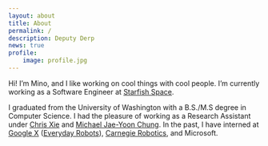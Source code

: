 ```yaml
---
layout: about
title: About
permalink: /
description: Deputy Derp
news: true
profile:
    image: profile.jpg
---
```



Hi! I’m Mino, and I like working on cool things with cool people. I’m currently working as a Software Engineer at [Starfish Space](https://www.starfishspace.com/).

I graduated from the University of Washington with a B.S./M.S degree in Computer Science. I had the pleasure of working as a Research Assistant under [Chris Xie](https://chrisdxie.github.io/) and [Michael Jae-Yoon Chung](https://mjyc.github.io/). In the past, I have interned at [Google X](https://x.company/) ([Everyday Robots](https://everydayrobots.com/)), [Carnegie Robotics](https://www.carnegierobotics.com/), and Microsoft.